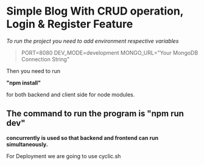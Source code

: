 # Simple Blog With CRUD operation, Login & Register Feature

*To run the project you need to add environment respective variables*

>PORT=8080
DEV_MODE=development
MONGO_URL="Your MongoDB Connection String"

Then you need to run 

**"npm install"**

 for both backend and client side for node modules.

## The command to run the program is "npm run dev"
**concurrently is used so that backend and frontend can run simultaneously.** 

For Deployment we are going to use cyclic.sh 
